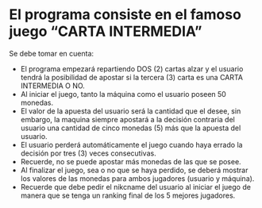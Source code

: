 # El programa consiste en el famoso juego “CARTA INTERMEDIA”
Se debe tomar en cuenta:
- El programa empezará repartiendo DOS (2) cartas alzar y el usuario tendrá la
posibilidad de apostar si la tercera (3) carta es una CARTA INTERMEDIA O NO.
- Al iniciar el juego, tanto la máquina como el usuario poseen 50 monedas.
- El valor de la apuesta del usuario será la cantidad que el desee, sin embargo, la
maquina siempre apostará a la decisión contraria del usuario una cantidad de cinco
monedas (5) más que la apuesta del usuario.
- El usuario perderá automáticamente el juego cuando haya errado la decisión por
tres (3) veces consecutivas.
- Recuerde, no se puede apostar más monedas de las que se posee.
- Al finalizar el juego, sea o no que se haya perdido, se deberá mostrar los valores
de las monedas para ambos jugadores (usuario y máquina).
- Recuerde que debe pedir el nikcname del usuario al iniciar el juego de manera que
se tenga un ranking final de los 5 mejores jugadores.
